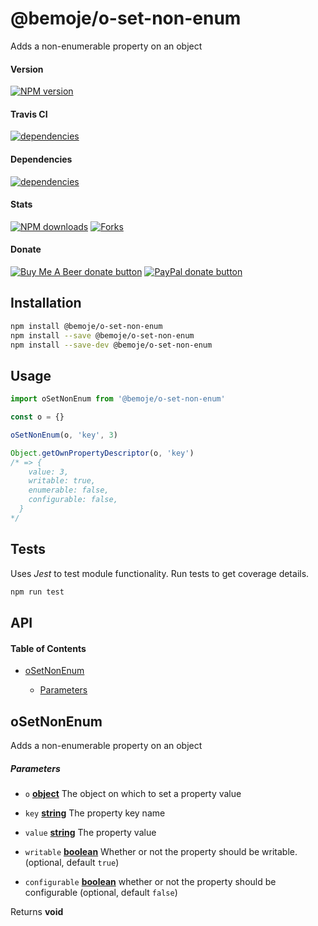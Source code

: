 # @bemoje/o-set-non-enum

Adds a non-enumerable property on an object

#### Version

<span><a href="https://npmjs.org/@bemoje/o-set-non-enum" title="View this project on NPM"><img src="https://img.shields.io/npm/v/@bemoje/o-set-non-enum" alt="NPM version" /></a></span>

#### Travis CI

<span><a href="https://npmjs.org/@bemoje/o-set-non-enum" title="View this project on NPM"><img src="https://travis-ci.org/bemoje/bemoje-o-set-non-enum.svg?branch=master" alt="dependencies" /></a></span>

#### Dependencies

<span><a href="https://npmjs.org/@bemoje/o-set-non-enum" title="View this project on NPM"><img src="https://david-dm.org/bemoje/bemoje-o-set-non-enum.svg" alt="dependencies" /></a></span>

#### Stats

<span><a href="https://npmjs.org/@bemoje/o-set-non-enum" title="View this project on NPM"><img src="https://img.shields.io/npm/dt/@bemoje/o-set-non-enum" alt="NPM downloads" /></a></span>
<span><a href="https://github.com/bemoje/bemoje-o-set-non-enum/fork" title="Fork this project"><img src="https://img.shields.io/github/forks/bemoje/bemoje-o-set-non-enum" alt="Forks" /></a></span>

#### Donate

<span><a href="https://www.buymeacoffee.com/bemoje" title="Donate to this project using Buy Me A Beer"><img src="https://img.shields.io/badge/buy%20me%20a%20coffee-donate-yellow.svg?label=Buy me a beer!" alt="Buy Me A Beer donate button" /></a></span>
<span><a href="https://paypal.me/forstaaloen" title="Donate to this project using Paypal"><img src="https://img.shields.io/badge/paypal-donate-yellow.svg?label=PayPal" alt="PayPal donate button" /></a></span>

## Installation

```sh
npm install @bemoje/o-set-non-enum
npm install --save @bemoje/o-set-non-enum
npm install --save-dev @bemoje/o-set-non-enum
```

## Usage

```javascript
import oSetNonEnum from '@bemoje/o-set-non-enum'

const o = {}

oSetNonEnum(o, 'key', 3)

Object.getOwnPropertyDescriptor(o, 'key')
/* => {
    value: 3,
    writable: true,
    enumerable: false,
    configurable: false,
  }
*/
```

## Tests

Uses _Jest_ to test module functionality. Run tests to get coverage details.

```bash
npm run test
```

## API

<!-- Generated by documentation.js. Update this documentation by updating the source code. -->

#### Table of Contents

-  [oSetNonEnum][1]

   -  [Parameters][2]

## oSetNonEnum

Adds a non-enumerable property on an object

##### Parameters

-  `o` **[object][3]** The object on which to set a property value

-  `key` **[string][4]** The property key name

-  `value` **[string][4]** The property value

-  `writable` **[boolean][5]** Whether or not the property should be writable.
   (optional, default `true`)

-  `configurable` **[boolean][5]** whether or not the property should be
   configurable (optional, default `false`)

Returns **void**

[1]: #osetnonenum
[2]: #parameters
[3]:
	https://developer.mozilla.org/docs/Web/JavaScript/Reference/Global_Objects/Object
[4]:
	https://developer.mozilla.org/docs/Web/JavaScript/Reference/Global_Objects/String
[5]:
	https://developer.mozilla.org/docs/Web/JavaScript/Reference/Global_Objects/Boolean

